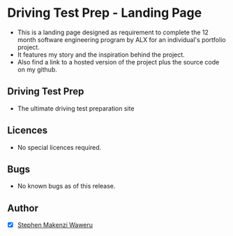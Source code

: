 # Driving Test Prep - Landing Page
- This is a landing page designed as requirement to complete the 12 month software engineering
program by ALX for an individual's portfolio project.
- It features my story and the inspiration behind the project.
- Also find a link to a hosted version of the project plus the source code on my github.
## Driving Test Prep 
- The ultimate driving test preparation site
## Licences
- No special licences required.
## Bugs
- No known bugs as of this release.
## Author
- [x] [Stephen Makenzi Waweru](https://github.com/StephenMakenziWaweru)
